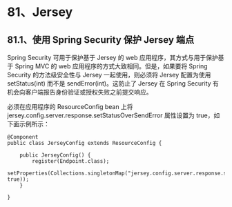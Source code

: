 # 81、Jersey

## 81.1、使用 Spring Security 保护 Jersey 端点

Spring Security 可用于保护基于 Jersey 的 web 应用程序，其方式与用于保护基于 Spring MVC 的 web 应用程序的方式大致相同。但是，如果要将 Spring Security 的方法级安全性与 Jersey 一起使用，则必须将 Jersey 配置为使用 setStatus(int) 而不是 sendError(int)。这防止了 Jersey 在 Spring Security 有机会向客户端报告身份验证或授权失败之前提交响应。

必须在应用程序的 ResourceConfig bean 上将 jersey.config.server.response.setStatusOverSendError 属性设置为 true，如下面示例所示：
```
@Component
public class JerseyConfig extends ResourceConfig {

    public JerseyConfig() {
        register(Endpoint.class);
        setProperties(Collections.singletonMap("jersey.config.server.response.setStatusOverSendError", true));
    }

}
```